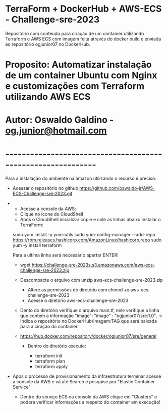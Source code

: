 # TerraForm + DockerHub + AWS-ECS - Challenge-sre-2023
Repositório com conteúdo para criação de um container utilizando Terraform e AWS ECS com imagem feita através do docker build e enviada ao repositório ogjunior07 no DockerHub.

# Proposito: Automatizar instalação de um container Ubuntu com Nginx e customizações com Terraform utilizando AWS ECS
# Autor: Oswaldo Galdino - og.junior@hotmail.com
# ------------------------------------------------------------

Para a instalação do ambiente na amazon utilizando o recurso é preciso:

- Acessar o repositório no github https://github.com/oswaldo-jr/AWS-ECS-Challenge-sre-2023.git
-
	- Acesse a console da AWS;
	- Clique no ícone do CloudShell
	- Após o CloudShell inicializar copie e cole as linhas abaixo instalar o TerraForm:
  
	sudo yum install -y yum-utils
	sudo yum-config-manager --add-repo https://rpm.releases.hashicorp.com/AmazonLinux/hashicorp.repo
	sudo yum -y install terraform  
  
  Para a ultima linha será necessário apertar ENTER!
  
  	- wget https://challenge-sre-2023s.s3.amazonaws.com/aws-ecs-challenge-sre-2023.zip
    
	 
  - Descompacte o arquivo com unzip aws-ecs-challenge-sre-2023.zip
	- Altere as permissões do diretório com chmod +x aws-ecs-challenge-sre-2023
	- Acesse o diretório aws-ecs-challenge-sre-2023
   - Dento do diretório verifique o arquivo main.tf, nele verifique a linha que contem a informação "image":
       "image"     : "ogjunior07/sre:1.0", -> Indica o repositório no DockerHub/Imagem:TAG que será baixada para a ciração do container.
	- https://hub.docker.com/repository/docker/ogjunior07/sre/general
       
		- Dentro do diretório execute:
	
	        - terraform init
	        - terraform plan
	        - terraform apply
	
- Após o processo de provisionamento da infraestrutura terminar acesse a console da AWS e vá até Search e pesquise por "Elastic Container Service"
	- Dentro do serviço ECS na console da AWS clique em "Clusters" e poderá verificar informações a respeito do container em execução!
